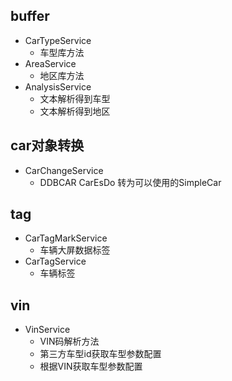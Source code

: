 ## buffer
- CarTypeService
  - 车型库方法
- AreaService
  - 地区库方法
- AnalysisService
  - 文本解析得到车型
  - 文本解析得到地区

## car对象转换
- CarChangeService
  - DDBCAR CarEsDo 转为可以使用的SimpleCar
  
## tag
- CarTagMarkService
  - 车辆大屏数据标签
- CarTagService
  - 车辆标签

## vin
- VinService
  - VIN码解析方法
  - 第三方车型id获取车型参数配置
  - 根据VIN获取车型参数配置